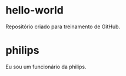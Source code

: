 # hello-world
Repositório criado para treinamento de GitHub.
# philips
Eu sou um funcionário da philips.